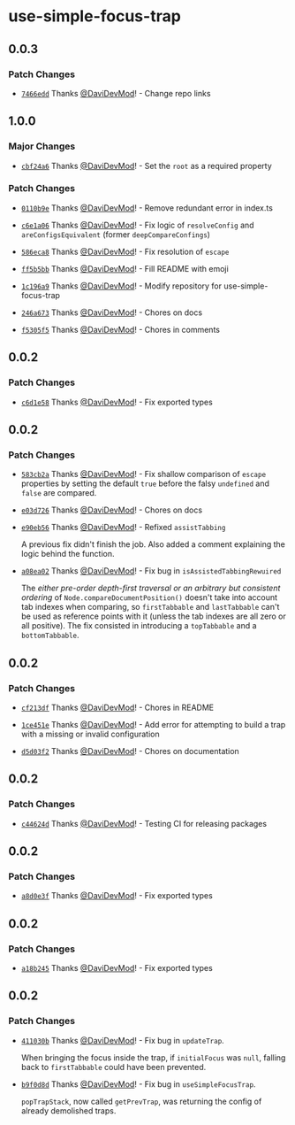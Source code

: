 # use-simple-focus-trap

## 0.0.3

### Patch Changes

- [`7466edd`](https://github.com/DaviDevMod/focus-trap/commit/7466edd70d081bc5105b93ad764ef27bd8eb237f) Thanks [@DaviDevMod](https://github.com/DaviDevMod)! - Change repo links

## 1.0.0

### Major Changes

- [`cbf24a6`](https://github.com/DaviDevMod/use-simple-focus-trap/commit/cbf24a669aedf6dac372b7279224ae0b90b35b80) Thanks [@DaviDevMod](https://github.com/DaviDevMod)! - Set the `root` as a required property

### Patch Changes

- [`0110b9e`](https://github.com/DaviDevMod/use-simple-focus-trap/commit/0110b9e801596cc2a35d8b11176d7445952b893a) Thanks [@DaviDevMod](https://github.com/DaviDevMod)! - Remove redundant error in index.ts

* [`c6e1a06`](https://github.com/DaviDevMod/use-simple-focus-trap/commit/c6e1a06916bca6771cb7414d461269c18a17c395) Thanks [@DaviDevMod](https://github.com/DaviDevMod)! - Fix logic of `resolveConfig` and `areConfigsEquivalent` (former `deepCompareConfings`)

- [`586eca8`](https://github.com/DaviDevMod/use-simple-focus-trap/commit/586eca86b255611f5b4ad2375d1f73f1d7567e3e) Thanks [@DaviDevMod](https://github.com/DaviDevMod)! - Fix resolution of `escape`

* [`ff5b5bb`](https://github.com/DaviDevMod/use-simple-focus-trap/commit/ff5b5bbae6fd898a709d4468c164c95306510cae) Thanks [@DaviDevMod](https://github.com/DaviDevMod)! - Fill README with emoji

- [`1c196a9`](https://github.com/DaviDevMod/use-simple-focus-trap/commit/1c196a97db0edfe129d58d90a64aaf6765554a5e) Thanks [@DaviDevMod](https://github.com/DaviDevMod)! - Modify repository for use-simple-focus-trap

* [`246a673`](https://github.com/DaviDevMod/use-simple-focus-trap/commit/246a6739c85dcd82db4e2fcbe93161246dd73eb8) Thanks [@DaviDevMod](https://github.com/DaviDevMod)! - Chores on docs

- [`f5305f5`](https://github.com/DaviDevMod/use-simple-focus-trap/commit/f5305f526fe0d8bd45ce0a54333da672fe5cd260) Thanks [@DaviDevMod](https://github.com/DaviDevMod)! - Chores in comments

## 0.0.2

### Patch Changes

- [`c6d1e58`](https://github.com/DaviDevMod/use-simple-focus-trap/commit/c6d1e58c7d16a068ab288f98144823812431b99c) Thanks [@DaviDevMod](https://github.com/DaviDevMod)! - Fix exported types

## 0.0.2

### Patch Changes

- [`583cb2a`](https://github.com/DaviDevMod/use-simple-focus-trap/commit/583cb2aea8e24308d7efc53cc26ae3f4bdfb823c) Thanks [@DaviDevMod](https://github.com/DaviDevMod)! - Fix shallow comparison of `escape` properties by setting the default `true` before the falsy `undefined` and `false` are compared.

* [`e03d726`](https://github.com/DaviDevMod/use-simple-focus-trap/commit/e03d7262e8704f9acebb7d70fbc77838eb6a582c) Thanks [@DaviDevMod](https://github.com/DaviDevMod)! - Chores on docs

- [`e90eb56`](https://github.com/DaviDevMod/use-simple-focus-trap/commit/e90eb561031f31543babe4cda8616f4d4c5592b4) Thanks [@DaviDevMod](https://github.com/DaviDevMod)! - Refixed `assistTabbing`

  A previous fix didn't finish the job.
  Also added a comment explaining the logic behind the function.

* [`a08ea02`](https://github.com/DaviDevMod/use-simple-focus-trap/commit/a08ea02e5e254279b3abb3a985a63ee14a055285) Thanks [@DaviDevMod](https://github.com/DaviDevMod)! - Fix bug in `isAssistedTabbingRewuired`

  The _either pre-order depth-first traversal or an arbitrary but consistent ordering_ of `Node.compareDocumentPosition()` doesn't take into account tab indexes when comparing, so `firstTabbable` and `lastTabbable` can't be used as reference points with it (unless the tab indexes are all zero or all positive).
  The fix consisted in introducing a `topTabbable` and a `bottomTabbable`.

## 0.0.2

### Patch Changes

- [`cf213df`](https://github.com/DaviDevMod/use-simple-focus-trap/commit/cf213df0940263214b5383c1f6e77669221b5c0c) Thanks [@DaviDevMod](https://github.com/DaviDevMod)! - Chores in README

* [`1ce451e`](https://github.com/DaviDevMod/use-simple-focus-trap/commit/1ce451eef2704bb16e64e1b255d74f2ac7d916b0) Thanks [@DaviDevMod](https://github.com/DaviDevMod)! - Add error for attempting to build a trap with a missing or invalid configuration

- [`d5d03f2`](https://github.com/DaviDevMod/use-simple-focus-trap/commit/d5d03f230f489cb66e9d0eeaca58a22789c5f048) Thanks [@DaviDevMod](https://github.com/DaviDevMod)! - Chores on documentation

## 0.0.2

### Patch Changes

- [`c44624d`](https://github.com/DaviDevMod/use-simple-focus-trap/commit/c44624dd128f8e1364ab2ecabf3ed5444c354129) Thanks [@DaviDevMod](https://github.com/DaviDevMod)! - Testing CI for releasing packages

## 0.0.2

### Patch Changes

- [`a8d0e3f`](https://github.com/DaviDevMod/use-simple-focus-trap/commit/a8d0e3fca48e4abd988a1bf063f2b25944ef3d5c) Thanks [@DaviDevMod](https://github.com/DaviDevMod)! - Fix exported types

## 0.0.2

### Patch Changes

- [`a18b245`](https://github.com/DaviDevMod/use-simple-focus-trap/commit/a18b2453f74e4e775139ee7ed70ab3369b2f8a50) Thanks [@DaviDevMod](https://github.com/DaviDevMod)! - Fix exported types

## 0.0.2

### Patch Changes

- [`411030b`](https://github.com/DaviDevMod/use-simple-focus-trap/commit/411030b1a9c8d0bc36224d3ab693cb448559abab) Thanks [@DaviDevMod](https://github.com/DaviDevMod)! - Fix bug in `updateTrap`.

  When bringing the focus inside the trap, if `initialFocus` was `null`, falling back to `firstTabbable` could have been prevented.

* [`b9f0d8d`](https://github.com/DaviDevMod/use-simple-focus-trap/commit/b9f0d8d2815e3a94573d7442b399c6af3e3b7fe0) Thanks [@DaviDevMod](https://github.com/DaviDevMod)! - Fix bug in `useSimpleFocusTrap`.

  `popTrapStack`, now called `getPrevTrap`, was returning the config of already demolished traps.
